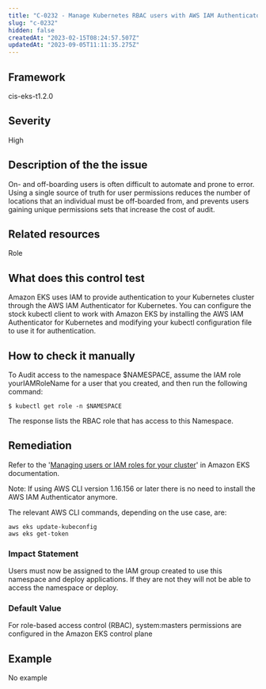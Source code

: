 ```yaml
---
title: "C-0232 - Manage Kubernetes RBAC users with AWS IAM Authenticator for Kubernetes or Upgrade to AWS CLI v1.16.156"
slug: "c-0232"
hidden: false
createdAt: "2023-02-15T08:24:57.507Z"
updatedAt: "2023-09-05T11:11:35.275Z"
---
```

## Framework
cis-eks-t1.2.0
## Severity
High
## Description of the the issue
On- and off-boarding users is often difficult to automate and prone to error. Using a single source of truth for user permissions reduces the number of locations that an individual must be off-boarded from, and prevents users gaining unique permissions sets that increase the cost of audit.
## Related resources
Role
## What does this control test
Amazon EKS uses IAM to provide authentication to your Kubernetes cluster through the AWS IAM Authenticator for Kubernetes. You can configure the stock kubectl client to work with Amazon EKS by installing the AWS IAM Authenticator for Kubernetes and modifying your kubectl configuration file to use it for authentication.
## How to check it manually
To Audit access to the namespace $NAMESPACE, assume the IAM role yourIAMRoleName for a user that you created, and then run the following command:

 
```
$ kubectl get role -n $NAMESPACE

```
 The response lists the RBAC role that has access to this Namespace.
## Remediation
Refer to the '[Managing users or IAM roles for your cluster](https://docs.aws.amazon.com/eks/latest/userguide/add-user-role.html)' in Amazon EKS documentation.

 Note: If using AWS CLI version 1.16.156 or later there is no need to install the AWS IAM Authenticator anymore.

 The relevant AWS CLI commands, depending on the use case, are:

 
```
aws eks update-kubeconfig
aws eks get-token

```
### Impact Statement
Users must now be assigned to the IAM group created to use this namespace and deploy applications. If they are not they will not be able to access the namespace or deploy.
### Default Value
For role-based access control (RBAC), system:masters permissions are configured in the Amazon EKS control plane
## Example
No example